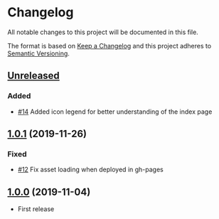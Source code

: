 # Changelog

All notable changes to this project will be documented in this file.

The format is based on [Keep a Changelog](http://keepachangelog.com/en/1.0.0/)
and this project adheres to [Semantic Versioning](http://semver.org/spec/v2.0.0.html).

<!-- ## [Unreleased] -->

<!-- ### Added -->

<!-- ### Fixed -->

<!-- ### Breaking Changes -->

## [Unreleased]

### Added

- [#14](https://github.com/CarbonLDP/carbonldp-ts-docs-engine/issues/14) Added icon legend for better understanding of the index page

## [1.0.1] (2019-11-26)

### Fixed

- [#12](https://github.com/CarbonLDP/carbonldp-ts-docs-engine/issues/12) Fix asset loading when deployed in gh-pages

## [1.0.0] (2019-11-04)

- First release

[Unreleased]: https://github.com/CarbonLDP/carbonldp-ts-docs-engine/compare/v1.0.1...HEAD

[1.0.1]: https://github.com/CarbonLDP/carbonldp-ts-docs-engine/compare/v1.0.0...v1.0.1
[1.0.0]: https://github.com/CarbonLDP/carbonldp-ts-docs-engine/compare/5886818...v1.0.0
